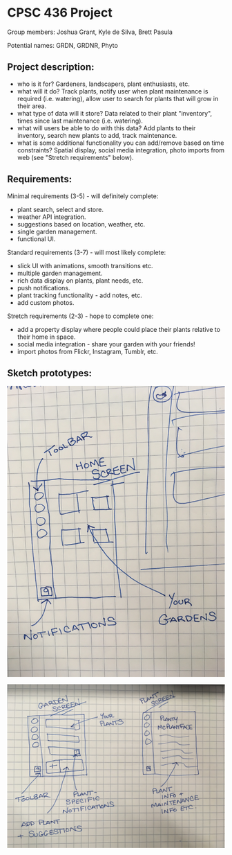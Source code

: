 # CPSC 436 Project 

Group members: Joshua Grant, Kyle de Silva, Brett Pasula 

Potential names: GRDN, GRDNR, Phyto 

## Project description:  
- who is it for? Gardeners, landscapers, plant enthusiasts, etc. 
- what will it do? Track plants, notify user when plant maintenance is required (i.e. watering), allow user to search for plants that will grow in their area. 
- what type of data will it store? Data related to their plant "inventory", times since last maintenance (i.e. watering). 
- what will users be able to do with this data? Add plants to their inventory, search new plants to add, track maintenance. 
- what is some additional functionality you can add/remove based on time constraints? Spatial display, social media integration, photo imports from web (see "Stretch requirements" below).  

## Requirements: 

Minimal requirements (3-5) - will definitely complete: 
- plant search, select and store. 
- weather API integration. 
- suggestions based on location, weather, etc. 
- single garden management. 
- functional UI. 

Standard requirements (3-7) - will most likely complete: 
- slick UI with animations, smooth transitions etc.  
- multiple garden management. 
- rich data display on plants, plant needs, etc.  
- push notifications. 
- plant tracking functionality - add notes, etc. 
- add custom photos. 

Stretch requirements (2-3) - hope to complete one: 
- add a property display where people could place their plants relative to their home in space. 
- social media integration - share your garden with your friends! 
- import photos from Flickr, Instagram, Tumblr, etc. 

## Sketch prototypes:  

![Sketch of home window.](https://github.com/dasilvar93/GRDN/blob/master/home-sketch.JPG)

![Sketch of garden and plant windows.](https://github.com/dasilvar93/GRDN/blob/master/garden-plant-sketch.JPG) 
